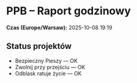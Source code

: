 # PPB – Raport godzinowy
**Czas (Europe/Warsaw):** 2025-10-08 19:19

## Status projektów
- Bezpieczny Pieszy — OK
- Zwolnij przy przejściu — OK
- Odblask ratuje życie — OK

